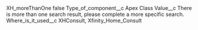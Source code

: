 <?xml version="1.0" encoding="UTF-8"?>
<CustomMetadata xmlns="http://soap.sforce.com/2006/04/metadata" xmlns:xsi="http://www.w3.org/2001/XMLSchema-instance" xmlns:xsd="http://www.w3.org/2001/XMLSchema">
    <label>XH_moreThanOne</label>
    <protected>false</protected>
    <values>
        <field>Type_of_component__c</field>
        <value xsi:type="xsd:string">Apex Class</value>
    </values>
    <values>
        <field>Value__c</field>
        <value xsi:type="xsd:string">There is more than one search result, please complete a more specific search.</value>
    </values>
    <values>
        <field>Where_is_it_used__c</field>
        <value xsi:type="xsd:string">XHConsult, Xfinity_Home_Consult</value>
    </values>
</CustomMetadata>
